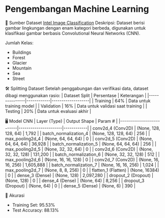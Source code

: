 # Pengembangan Machine Learning

📂 Sumber Dataset [Intel Image Classification](puneet6060/intel-image-classification)
Deskripsi: Dataset berisi gambar lingkungan dengan enam kategori berbeda, digunakan untuk klasifikasi gambar berbasis Convolutional Neural Networks (CNN).

Jumlah Kelas:
- Buildings
- Forest
- Glacier
- Mountain
- Sea
- Street

🛠️ Splitting Dataset
Setelah penggabungan dan verifikasi data, dataset dibagi menggunakan rasio:
| Dataset Split | Persentase | Keterangan        |
|---------------|------------|-------------------|
| Training      | 64%        | Data untuk training model |
| Validation    | 16%        | Data untuk validasi saat training |
| Testing       | 20%        | Data untuk evaluasi akhir |

🖥️ Model CNN
| Layer (Type)             | Output Shape         | Param #    |
|--------------------------|----------------------|------------|
| conv2d_4 (Conv2D)        | (None, 128, 128, 64) | 1,792      |
| batch_normalization_4    | (None, 128, 128, 64) | 256        |
| max_pooling2d_4          | (None, 64, 64, 64)   | 0          |
| conv2d_5 (Conv2D)        | (None, 64, 64, 64)   | 36,928     |
| batch_normalization_5    | (None, 64, 64, 64)   | 256        |
| max_pooling2d_5          | (None, 32, 32, 64)   | 0          |
| conv2d_6 (Conv2D)        | (None, 32, 32, 128)  | 131,200    |
| batch_normalization_6    | (None, 32, 32, 128)  | 512        |
| max_pooling2d_6          | (None, 16, 16, 128)  | 0          |
| conv2d_7 (Conv2D)        | (None, 16, 16, 256)  | 1,605,888  |
| batch_normalization_7    | (None, 16, 16, 256)  | 1,024      |
| max_pooling2d_7          | (None, 8, 8, 256)    | 0          |
| flatten_1 (Flatten)      | (None, 16384)        | 0          |
| dense_3 (Dense)          | (None, 128)          | 2,097,280  |
| dropout_2 (Dropout)      | (None, 128)          | 0          |
| dense_4 (Dense)          | (None, 64)           | 8,256      |
| dropout_3 (Dropout)      | (None, 64)           | 0          |
| dense_5 (Dense)          | (None, 6)            | 390        |

🎯 Akurasi
- Training Set: 95.53%
- Test Accuracy: 88.13%

